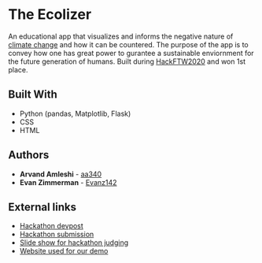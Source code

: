 # The Ecolizer 
An educational app that visualizes and informs the negative nature of [climate change](https://next.globalgoals.org/13-climate-action) and how it can be countered. The purpose of the app is to convey how one has great power to gurantee a sustainable enviornment for the future generation of humans.
Built during [HackFTW2020](https://hackftw.cf/) and won 1st place.

## Built With

* Python (pandas, Matplotlib, Flask)
* CSS
* HTML

## Authors

* **Arvand Amleshi** - [aa340](https://github.com/aa340)
* **Evan Zimmerman** - [Evanz142](https://github.com/Evanz142)

## External links

* [Hackathon devpost](https://hack-for-the-world.devpost.com/)
* [Hackathon submission](https://devpost.com/software/the-ecolizer)
* [Slide show for hackathon judging](https://docs.google.com/presentation/d/1r7HgRs788RTII9A9DMW11g5_NpVuwp6UrOYQtV5OGu4/edit?usp=sharing)
* [Website used for our demo](hackftw2020-2.evanzimmerman.repl.co)
